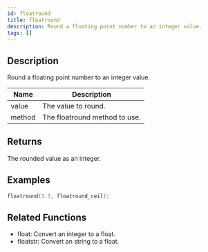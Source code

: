 ```yaml
---
id: floatround
title: floatround
description: Round a floating point number to an integer value.
tags: []
---
```


## Description

Round a floating point number to an integer value.

| Name   | Description                   |
| ------ | ----------------------------- |
| value  | The value to round.           |
| method | The floatround method to use. |

## Returns

The rounded value as an integer.

## Examples

```c
floatround(3.3, floatround_ceil);
```

## Related Functions

- float: Convert an integer to a float.
- floatstr: Convert an string to a float.
